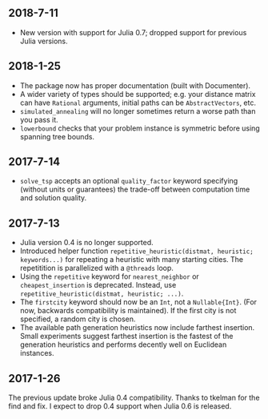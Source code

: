 ## 2018-7-11 ##
- New version with support for Julia 0.7; dropped support for previous Julia versions.

## 2018-1-25 ##
- The package now has proper documentation (built with Documenter).
- A wider variety of types should be supported; e.g. your distance matrix can have `Rational` arguments, initial paths can be `AbstractVectors`, etc.
- `simulated_annealing` will no longer sometimes return a worse path than you pass it.
- `lowerbound` checks that your problem instance is symmetric before using spanning tree bounds.

## 2017-7-14 ##
- `solve_tsp` accepts an optional `quality_factor` keyword specifying (without units or guarantees) the trade-off between computation time and solution quality.

## 2017-7-13 ##
- Julia version 0.4 is no longer supported.
- Introduced helper function `repetitive_heuristic(distmat, heuristic; keywords...)` for repeating a heuristic with many starting cities. The repetitition is parallelized with a `@threads` loop.
- Using the `repetitive` keyword for `nearest_neighbor` or `cheapest_insertion` is deprecated. Instead, use `repetitive_heuristic(distmat, heuristic; ...)`. 
- The `firstcity` keyword should now be an `Int`, not a `Nullable{Int}`. (For now, backwards compatibility is maintained). If the first city is not specified, a random city is chosen.
- The available path generation heuristics now include farthest insertion. Small experiments suggest farthest insertion is the fastest of the generation heuristics and performs decently well on Euclidean instances.

## 2017-1-26 ##

The previous update broke Julia 0.4 compatibility. Thanks to tkelman for the find and fix. I expect to drop 0.4 support when Julia 0.6 is released.

